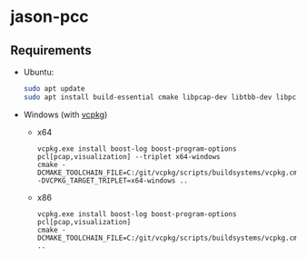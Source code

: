 # jason-pcc

## Requirements

- Ubuntu:

  ```bash
  sudo apt update
  sudo apt install build-essential cmake libpcap-dev libtbb-dev libpcl-dev
  ```

- Windows (with [vcpkg](https://github.com/microsoft/vcpkg))

    - x64

      ```shell
      vcpkg.exe install boost-log boost-program-options pcl[pcap,visualization] --triplet x64-windows
      cmake -DCMAKE_TOOLCHAIN_FILE=C:/git/vcpkg/scripts/buildsystems/vcpkg.cmake -DVCPKG_TARGET_TRIPLET=x64-windows ..
      ```

    - x86

      ```shell
      vcpkg.exe install boost-log boost-program-options pcl[pcap,visualization]
      cmake -DCMAKE_TOOLCHAIN_FILE=C:/git/vcpkg/scripts/buildsystems/vcpkg.cmake ..
      ```


